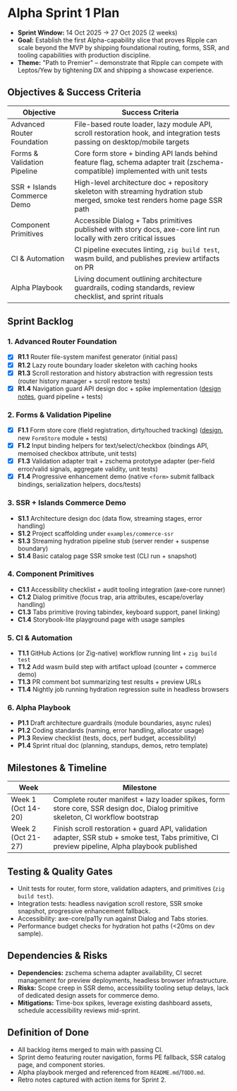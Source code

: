 # Alpha Sprint 1 Plan

- **Sprint Window:** 14 Oct 2025 → 27 Oct 2025 (2 weeks)
- **Goal:** Establish the first Alpha-capability slice that proves Ripple can scale beyond the MVP by shipping foundational routing, forms, SSR, and tooling capabilities with production discipline.
- **Theme:** "Path to Premier" – demonstrate that Ripple can compete with Leptos/Yew by tightening DX and shipping a showcase experience.

## Objectives & Success Criteria

| Objective | Success Criteria |
| --- | --- |
| Advanced Router Foundation | File-based route loader, lazy module API, scroll restoration hook, and integration tests passing on desktop/mobile targets |
| Forms & Validation Pipeline | Core form store + binding API lands behind feature flag, schema adapter trait (zschema-compatible) implemented with unit tests |
| SSR + Islands Commerce Demo | High-level architecture doc + repository skeleton with streaming hydration stub merged, smoke test renders home page SSR path |
| Component Primitives | Accessible Dialog + Tabs primitives published with story docs, axe-core lint run locally with zero critical issues |
| CI & Automation | CI pipeline executes linting, `zig build test`, wasm build, and publishes preview artifacts on PR |
| Alpha Playbook | Living document outlining architecture guardrails, coding standards, review checklist, and sprint rituals |

## Sprint Backlog

### 1. Advanced Router Foundation
- [x] **R1.1** Router file-system manifest generator (initial pass)
- [x] **R1.2** Lazy route boundary loader skeleton with caching hooks
- [x] **R1.3** Scroll restoration and history abstraction with regression tests (router history manager + scroll restore tests)
- [x] **R1.4** Navigation guard API design doc + spike implementation ([design notes](../design/router-guards.md), guard pipeline + tests)

### 2. Forms & Validation Pipeline
- [x] **F1.1** Form store core (field registration, dirty/touched tracking) ([design](../design/form-store.md), new `FormStore` module + tests)
- [x] **F1.2** Input binding helpers for text/select/checkbox (bindings API, memoised checkbox attribute, unit tests)
- [x] **F1.3** Validation adapter trait + zschema prototype adapter (per-field error/valid signals, aggregate validity, unit tests)
- [x] **F1.4** Progressive enhancement demo (native `<form>` submit fallback bindings, serialization helpers, docs/tests)

### 3. SSR + Islands Commerce Demo
- **S1.1** Architecture design doc (data flow, streaming stages, error handling)
- **S1.2** Project scaffolding under `examples/commerce-ssr`
- **S1.3** Streaming hydration pipeline stub (server render + suspense boundary)
- **S1.4** Basic catalog page SSR smoke test (CLI run + snapshot)

### 4. Component Primitives
- **C1.1** Accessibility checklist + audit tooling integration (axe-core runner)
- **C1.2** Dialog primitive (focus trap, aria attributes, escape/overlay handling)
- **C1.3** Tabs primitive (roving tabindex, keyboard support, panel linking)
- **C1.4** Storybook-lite playground page with usage samples

### 5. CI & Automation
- **T1.1** GitHub Actions (or Zig-native) workflow running lint + `zig build test`
- **T1.2** Add wasm build step with artifact upload (counter + commerce demo)
- **T1.3** PR comment bot summarizing test results + preview URLs
- **T1.4** Nightly job running hydration regression suite in headless browsers

### 6. Alpha Playbook
- **P1.1** Draft architecture guardrails (module boundaries, async rules)
- **P1.2** Coding standards (naming, error handling, allocator usage)
- **P1.3** Review checklist (tests, docs, perf budget, accessibility)
- **P1.4** Sprint ritual doc (planning, standups, demos, retro template)

## Milestones & Timeline

| Week | Milestone |
| --- | --- |
| Week 1 (Oct 14-20) | Complete router manifest + lazy loader spikes, form store core, SSR design doc, Dialog primitive skeleton, CI workflow bootstrap |
| Week 2 (Oct 21-27) | Finish scroll restoration + guard API, validation adapter, SSR stub + smoke test, Tabs primitive, CI preview pipeline, Alpha playbook published |

## Testing & Quality Gates
- Unit tests for router, form store, validation adapters, and primitives (`zig build test`).
- Integration tests: headless navigation scroll restore, SSR smoke snapshot, progressive enhancement fallback.
- Accessibility: axe-core/pa11y run against Dialog and Tabs stories.
- Performance budget checks for hydration hot paths (<20ms on dev sample).

## Dependencies & Risks
- **Dependencies:** zschema schema adapter availability, CI secret management for preview deployments, headless browser infrastructure.
- **Risks:** Scope creep in SSR demo, accessibility tooling setup delays, lack of dedicated design assets for commerce demo.
- **Mitigations:** Time-box spikes, leverage existing dashboard assets, schedule accessibility reviews mid-sprint.

## Definition of Done
- All backlog items merged to main with passing CI.
- Sprint demo featuring router navigation, forms PE fallback, SSR catalog page, and component stories.
- Alpha playbook merged and referenced from `README.md`/`TODO.md`.
- Retro notes captured with action items for Sprint 2.
